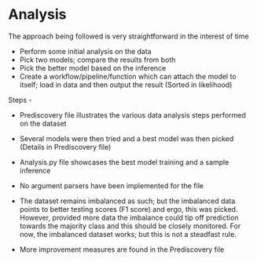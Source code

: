# Analysis

The approach being followed is very straightforward in the interest of time

- Perform some initial analysis on the data
- Pick two models; compare the results from both
- Pick the better model based on the inference
- Create a workflow/pipeline/function which can attach the model to itself; load in data and then output the result (Sorted in likelihood)

Steps - 

- Prediscovery file illustrates the various data analysis steps performed on the dataset

- Several models were then tried and a best model was then picked (Details in Prediscovery file)

- Analysis.py file showcases the best model training and a sample inference

- No argument parsers have been implemented for the file

- The dataset remains imbalanced as such; but the imbalanced data points to better testing scores (F1 score) and ergo, this was picked. However, provided more data the imbalance could tip off prediction towards the majority class and this should be closely monitored. For now, the imbalanced dataset works; but this is not a steadfast rule.

- More improvement measures are found in the Prediscovery file


